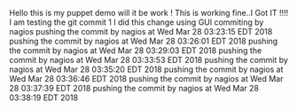 Hello this is my puppet demo 
will it be work !
This is working fine..I Got IT !!!!
I am testing the git commit 1
I did this change using GUI
commiting by nagios
pushing the commit by nagios at Wed Mar 28 03:23:15 EDT 2018
pushing the commit by nagios at Wed Mar 28 03:26:01 EDT 2018
pushing the commit by nagios at Wed Mar 28 03:29:03 EDT 2018
pushing the commit by nagios at Wed Mar 28 03:33:53 EDT 2018
pushing the commit by nagios at Wed Mar 28 03:35:20 EDT 2018
pushing the commit by nagios at Wed Mar 28 03:36:46 EDT 2018
pushing the commit by nagios at Wed Mar 28 03:37:39 EDT 2018
pushing the commit by nagios at Wed Mar 28 03:38:19 EDT 2018
